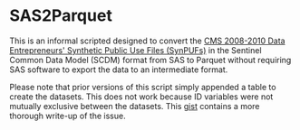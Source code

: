 # SAS2Parquet

This is an informal scripted designed to convert the [CMS 2008-2010 Data Entrepreneurs' Synthetic Public Use Files (SynPUFs)](https://www.sentinelinitiative.org/methods-data-tools/software-packages-toolkits/medicare-claims-synthetic-public-use-files-sentinel-0) in the Sentinel Common Data Model (SCDM) format from SAS to Parquet without requiring SAS software to export the data to an intermediate format.

Please note that prior versions of this script simply appended a table to create the datasets. This does not work because ID variables were not mutually exclusive between the datasets. This [gist](https://gist.github.com/scarnecchia/f544350c5d65f934f75e0123ab836e8a) contains a more thorough write-up of the issue.
